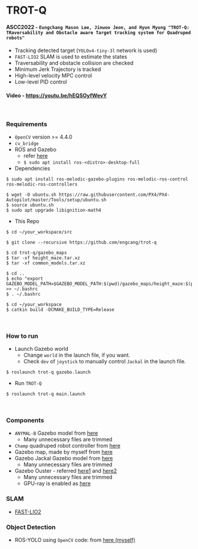 # TROT-Q
#### ASCC2022 - `Eungchang Mason Lee, Jinwoo Jeon, and Hyun Myung "TROT-Q: TRaversability and Obstacle aware Target tracking system for Quadruped robots"`
+ Tracking detected target (`YOLOv4-tiny-3l` network is used)
+ `FAST-LIO2` SLAM is used to estimate the states
+ Traversability and obstacle collision are checked
+ Minimum Jerk Trajectory is tracked
+ High-level velocity MPC control
+ Low-level PID control
#### Video - https://youtu.be/hEQSOyfWevY

<br>

### Requirements
+ `OpenCV` version >= 4.4.0
+ `cv_bridge`
+ ROS and Gazebo
    + refer [here](http://wiki.ros.org/ROS/Installation)
    + `$ sudo apt install ros-<distro>-desktop-full`
+ Dependencies
~~~shell
$ sudo apt install ros-melodic-gazebo-plugins ros-melodic-ros-control ros-melodic-ros-controllers

$ wget -O ubuntu.sh https://raw.githubusercontent.com/PX4/PX4-Autopilot/master/Tools/setup/ubuntu.sh
$ source ubuntu.sh
$ sudo apt upgrade libignition-math4
~~~
+ This Repo
~~~shell
$ cd ~/your_workspace/src

$ git clone --recursive https://github.com/engcang/trot-q

$ cd trot-q/gazebo_maps
$ tar -xf height_maze.tar.xz
$ tar -xf common_models.tar.xz

$ cd ..
$ echo "export GAZEBO_MODEL_PATH=$GAZEBO_MODEL_PATH:$(pwd)/gazebo_maps/height_maze:$(pwd)/gazebo_maps/common_models" >> ~/.bashrc
$ . ~/.bashrc

$ cd ~/your_workspace
$ catkin build -DCMAKE_BUILD_TYPE=Release
~~~

<br>

### How to run
+ Launch Gazebo world
	+ Change `world` in the launch file, if you want.
    + Check `dev` of `joystick` to manually control `Jackal` in the launch file.
~~~shell
$ roslaunch trot-q gazebo.launch
~~~
+ Run `TROT-Q`
~~~shell
$ roslaunch trot-q main.launch
~~~

<br>

### Components
+ `ANYMAL-B` Gazebo model from [here](https://github.com/ANYbotics/anymal_b_simple_description)
    + Many unnecessary files are trimmed
+ `Champ` quadruped robot controller from [here](https://github.com/chvmp/champ)
+ Gazebo map, made by myself from [here](https://github.com/engcang/gazebo_maps)
+ Gazebo Jackal Gazebo model from [here](https://github.com/jackal)
    + Many unnecessary files are trimmed
+ Gazebo Ouster - referred [here1](https://www.wilselby.com/2019/05/simulating-an-ouster-os-1-lidar-sensor-in-ros-gazebo-and-rviz/) and [here2](https://github.com/wilselby/ouster_example)
    + Many unnecessary files are trimmed
    + GPU-ray is enabled as [here](https://engcang.github.io/Ouster-Gazebo-Plugin-boosting-up-with-GPU-ray/)

### SLAM
+ [FAST-LIO2](https://github.com/hku-mars/FAST_LIO)

### Object Detection
+ ROS-YOLO using `OpenCV` code: from [here (myself)](https://github.com/engcang/ros-yolo-sort/blob/master/YOLO_and_ROS_ver/ros_opencv_dnn.py)
